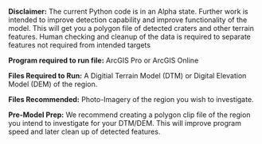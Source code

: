 **Disclaimer:**
  The current Python code is in an Alpha state. Further work is intended to improve detection capability and improve functionality of the model. This will get you a polygon file of detected craters and other terrain features. Human checking and cleanup of the data is required to separate features not required from intended targets

**Program required to run file:**
  ArcGIS Pro or ArcGIS Online

**Files Required to Run:**
  A Digitial Terrain Model (DTM) or Digital Elevation Model (DEM) of the region.

**Files Recommended:**
  Photo-Imagery of the region you wish to investigate.


**Pre-Model Prep:**
  We recommend creating a polygon clip file of the region you intend to investigate for your DTM/DEM. This will improve program speed and later clean up of detected features. 
